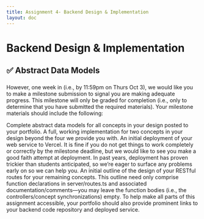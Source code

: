 ```yaml
---
title: Assignment 4- Backend Design & Implementation
layout: doc
---
```

# Backend Design & Implementation

## ✅ Abstract Data Models

### 

###

###

###

###

###

###

However, one week in (i.e., by 11:59pm on Thurs Oct 3), we would like you to make a milestone submission to signal you are making adequate progress. This milestone will only be graded for completion (i.e., only to determine that you have submitted the required materials). Your milestone materials should include the following:

Complete abstract data models for all concepts in your design posted to your portfolio.
A full, working implementation for two concepts in your design beyond the four we provide you with.
An initial deployment of your web service to Vercel. It is fine if you do not get things to work completely or correctly by the milestone deadline, but we would like to see you make a good faith attempt at deployment. In past years, deployment has proven trickier than students anticipated, so we’re eager to surface any problems early on so we can help you.
An initial outline of the design of your RESTful routes for your remaining concepts. This outline need only comprise function declarations in server/routes.ts and associated documentation/comments—you may leave the function bodies (i.e., the controllers/concept synchronizations) empty.
To help make all parts of this assignment accessible, your portfolio should also provide prominent links to your backend code repository and deployed service.